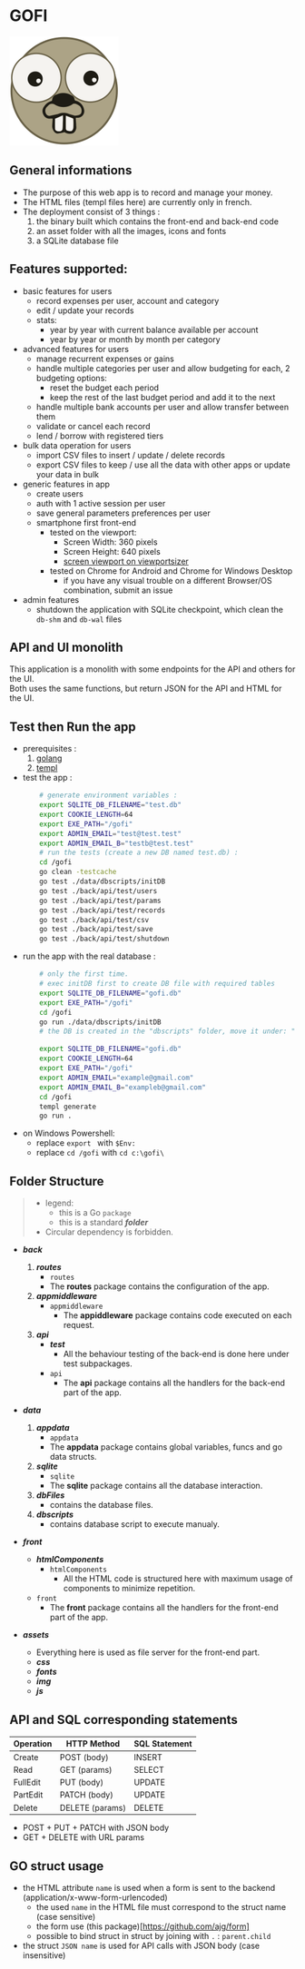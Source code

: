 # GOFI 
![Gopher](/assets/img/android-chrome-192x192.png)


## General informations
- The purpose of this web app is to record and manage your money.  
- The HTML files (templ files here) are currently only in french.
- The deployment consist of 3 things : 
    1. the binary built which contains the front-end and back-end code
    2. an asset folder with all the images, icons and fonts
    3. a SQLite database file


## Features supported:
- basic features for users
    - record expenses per user, account and category
    - edit / update your records
    - stats: 
        - year by year with current balance available per account
        - year by year or month by month per category
- advanced features for users
    - manage recurrent expenses or gains
    - handle multiple categories per user and allow budgeting for each, 2 budgeting options:
        - reset the budget each period
        - keep the rest of the last budget period and add it to the next
    - handle multiple bank accounts per user and allow transfer between them
    - validate or cancel each record
    - lend / borrow with registered tiers
- bulk data operation for users
    - import CSV files to insert / update / delete records
    - export CSV files to keep / use all the data with other apps or update your data in bulk
- generic features in app
    - create users
    - auth with 1 active session per user
    - save general parameters preferences per user
    - smartphone first front-end
        - tested on the viewport:
            - Screen Width: 360 pixels
            - Screen Height: 640 pixels
            - [screen viewport on viewportsizer](https://viewportsizer.com/lite/)
        - tested on Chrome for Android and Chrome for Windows Desktop
            - if you have any visual trouble on a different Browser/OS combination, submit an issue
- admin features
    - shutdown the application with SQLite checkpoint, which clean the `db-shm` and `db-wal` files


## API and UI monolith
This application is a monolith with some endpoints for the API and others for the UI.  
Both uses the same functions, but return JSON for the API and HTML for the UI.


## Test then Run the app
- prerequisites : 
    1. [golang](https://go.dev/doc/install)
    2. [templ](https://templ.guide/quick-start/installation)
- test the app :
    ```bash
        # generate environment variables :
        export SQLITE_DB_FILENAME="test.db"
        export COOKIE_LENGTH=64
        export EXE_PATH="/gofi"
        export ADMIN_EMAIL="test@test.test"
        export ADMIN_EMAIL_B="testb@test.test"
        # run the tests (create a new DB named test.db) :
        cd /gofi
        go clean -testcache
        go test ./data/dbscripts/initDB
        go test ./back/api/test/users
        go test ./back/api/test/params
        go test ./back/api/test/records
        go test ./back/api/test/csv
        go test ./back/api/test/save
        go test ./back/api/test/shutdown
    ```
- run the app with the real database :
    ```bash
        # only the first time.
        # exec initDB first to create DB file with required tables
        export SQLITE_DB_FILENAME="gofi.db"
        export EXE_PATH="/gofi"
        cd /gofi
        go run ./data/dbscripts/initDB
        # the DB is created in the "dbscripts" folder, move it under: "data/dbFiles"
    ```
    ```bash
        export SQLITE_DB_FILENAME="gofi.db"
        export COOKIE_LENGTH=64
        export EXE_PATH="/gofi"
        export ADMIN_EMAIL="example@gmail.com"
        export ADMIN_EMAIL_B="exampleb@gmail.com"
        cd /gofi
        templ generate
        go run .
    ```
- on Windows Powershell:
    - replace `export ` with `$Env:`
    - replace `cd /gofi` with `cd c:\gofi\`


## Folder Structure
> - legend:
>   - this is a Go `package`
>   - this is a standard ***folder***
> - Circular dependency is forbidden.

- ***back***
    1. ***routes***
        - `routes`
        - The **routes** package contains the configuration of the app.
    2. ***appmiddleware***
        - `appmiddleware`
            - The **appiddleware** package contains code executed on each request.
    3. ***api***
        - ***test***
            - All the behaviour testing of the back-end is done here under test subpackages.
        - `api`
            - The **api** package contains all the handlers for the back-end part of the app.

- ***data***
    1. ***appdata*** 
        - `appdata`
        - The **appdata** package contains global variables, funcs and go data structs.
    2. ***sqlite***
        - `sqlite`
        - The **sqlite** package contains all the database interaction.
    3. ***dbFiles*** 
        - contains the database files.
    4. ***dbscripts*** 
        - contains database script to execute manualy.

- ***front***
    - ***htmlComponents***
        - `htmlComponents`
            - All the HTML code is structured here with maximum usage of components to minimize repetition.
    - `front`
        - The **front** package contains all the handlers for the front-end part of the app.

- ***assets***
    - Everything here is used as file server for the front-end part.
    - ***css***
    - ***fonts***
    - ***img***
    - ***js***


## API and SQL corresponding statements
Operation | HTTP Method     | SQL Statement
--------- | --------------- | -------------
Create    | POST (body)     | INSERT
Read      | GET (params)    | SELECT
FullEdit  | PUT (body)      | UPDATE
PartEdit  | PATCH (body)    | UPDATE
Delete    | DELETE (params) | DELETE

- POST + PUT + PATCH with JSON body
- GET + DELETE with URL params


## GO struct usage
- the HTML attribute `name` is used when a form is sent to the backend (application/x-www-form-urlencoded)
    - the used `name` in the HTML file must correspond to the struct name (case sensitive)
    - the form use (this package)[https://github.com/ajg/form]
    - possible to bind struct in struct by joining with `.` : `parent.child`
- the struct `JSON name` is used for API calls with JSON body (case insensitive)
